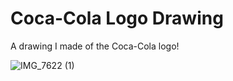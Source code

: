 # Coca-Cola Logo Drawing

A drawing I made of the Coca-Cola logo!

![IMG_7622 (1)](https://github.com/user-attachments/assets/91aeecae-85a9-4572-9fd0-6b967ff4a721)
